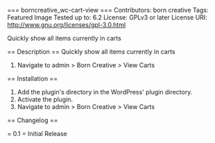 === borncreative_wc-cart-view ===
Contributors: born creative
Tags: Featured Image
Tested up to: 6.2
License: GPLv3 or later
License URI: http://www.gnu.org/licenses/gpl-3.0.html

Quickly show all items currently in carts

== Description ==
Quickly show all items currently in carts

1. Navigate to admin > Born Creative > View Carts



== Installation ==

1. Add the plugin's directory in the WordPress' plugin directory.
1. Activate the plugin.
1. Navigate to admin > Born Creative > View Carts


== Changelog ==

= 0.1 =
Initial Release
